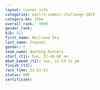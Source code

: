 ```yaml
---
layout: runner-info 
categories: mantra-summit-challenge-2019 
category-km: 35km 
overall_rank:  9999
gender_rank: 
bib: 512
first_name: Meiliana Eka
last_name: Inayati
gender: F
team_name: Banteng Runners
start_(t1): Sun, 12-00-00 am
mbah_kamad_(t2): Sun, 12-53-51 pm
finish_(t3): 
race_time: 12-53-51
status: DNF
certificate: 
---
```

